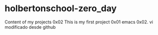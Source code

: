 
# holbertonschool-zero_day
Content of my projects
0x02 This is my first project 
0x01 emacs
0x02. vi
modificado desde github
